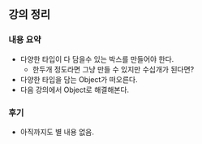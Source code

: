 ## 강의 정리
### 내용 요약
- 다양한 타입이 다 담을수 있는 박스를 만들어야 한다.
    - 한두개 정도라면 그냥 만들 수 있지만 수십개가 된다면?
- 다양한 타입을 담는 Object가 떠오른다.
- 다음 강의에서 Object로 해결해본다.

### 후기
- 아직까지도 별 내용 없음.